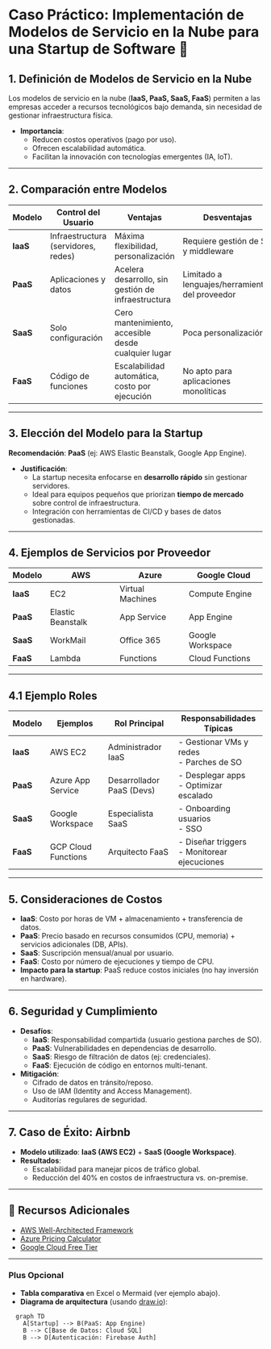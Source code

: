 # Caso Práctico: Implementación de Modelos de Servicio en la Nube para una Startup de Software 🚀

## **1. Definición de Modelos de Servicio en la Nube**  
Los modelos de servicio en la nube (**IaaS, PaaS, SaaS, FaaS**) permiten a las empresas acceder a recursos tecnológicos bajo demanda, sin necesidad de gestionar infraestructura física.  
- **Importancia**:  
  - Reducen costos operativos (pago por uso).  
  - Ofrecen escalabilidad automática.  
  - Facilitan la innovación con tecnologías emergentes (IA, IoT).  

---

## **2. Comparación entre Modelos**  

| Modelo | Control del Usuario | Ventajas | Desventajas |  
|--------|---------------------|----------|-------------|  
| **IaaS** | Infraestructura (servidores, redes) | Máxima flexibilidad, personalización | Requiere gestión de SO y middleware |  
| **PaaS** | Aplicaciones y datos | Acelera desarrollo, sin gestión de infraestructura | Limitado a lenguajes/herramientas del proveedor |  
| **SaaS** | Solo configuración | Cero mantenimiento, accesible desde cualquier lugar | Poca personalización |  
| **FaaS** | Código de funciones | Escalabilidad automática, costo por ejecución | No apto para aplicaciones monolíticas |  

---

## **3. Elección del Modelo para la Startup**  
**Recomendación**: **PaaS** (ej: AWS Elastic Beanstalk, Google App Engine).  
- **Justificación**:  
  - La startup necesita enfocarse en **desarrollo rápido** sin gestionar servidores.  
  - Ideal para equipos pequeños que priorizan **tiempo de mercado** sobre control de infraestructura.  
  - Integración con herramientas de CI/CD y bases de datos gestionadas.  

---

## **4. Ejemplos de Servicios por Proveedor**  

| Modelo | AWS | Azure | Google Cloud |  
|--------|-----|-------|-------------|  
| **IaaS** | EC2 | Virtual Machines | Compute Engine |  
| **PaaS** | Elastic Beanstalk | App Service | App Engine |  
| **SaaS** | WorkMail | Office 365 | Google Workspace |  
| **FaaS** | Lambda | Functions | Cloud Functions |  

---

## 4.1 Ejemplo Roles
| Modelo  | Ejemplos       | Rol Principal            | Responsabilidades Típicas                  |
|---------|----------------|--------------------------|--------------------------------------------|
| **IaaS**| AWS EC2        | Administrador IaaS              | - Gestionar VMs y redes<br>- Parches de SO |
| **PaaS**| Azure App Service | Desarrollador PaaS (Devs)             | - Desplegar apps<br>- Optimizar escalado   |
| **SaaS**| Google Workspace | Especialista SaaS    | - Onboarding usuarios<br>- SSO             |
| **FaaS**| GCP Cloud Functions | Arquitecto FaaS   | - Diseñar triggers<br>- Monitorear ejecuciones |

---

## **5. Consideraciones de Costos**  
- **IaaS**: Costo por horas de VM + almacenamiento + transferencia de datos.  
- **PaaS**: Precio basado en recursos consumidos (CPU, memoria) + servicios adicionales (DB, APIs).  
- **SaaS**: Suscripción mensual/anual por usuario.  
- **FaaS**: Costo por número de ejecuciones y tiempo de CPU.  
- **Impacto para la startup**: PaaS reduce costos iniciales (no hay inversión en hardware).  

---

## **6. Seguridad y Cumplimiento**  
- **Desafíos**:  
  - **IaaS**: Responsabilidad compartida (usuario gestiona parches de SO).  
  - **PaaS**: Vulnerabilidades en dependencias de desarrollo.  
  - **SaaS**: Riesgo de filtración de datos (ej: credenciales).  
  - **FaaS**: Ejecución de código en entornos multi-tenant.  
- **Mitigación**:  
  - Cifrado de datos en tránsito/reposo.  
  - Uso de IAM (Identity and Access Management).  
  - Auditorías regulares de seguridad.  

---

## **7. Caso de Éxito: Airbnb**  
- **Modelo utilizado**: **IaaS (AWS EC2)** + **SaaS (Google Workspace)**.  
- **Resultados**:  
  - Escalabilidad para manejar picos de tráfico global.  
  - Reducción del 40% en costos de infraestructura vs. on-premise.  

---

## **📌 Recursos Adicionales**  
- [AWS Well-Architected Framework](https://aws.amazon.com/architecture/well-architected/)  
- [Azure Pricing Calculator](https://azure.microsoft.com/en-us/pricing/calculator/)  
- [Google Cloud Free Tier](https://cloud.google.com/free)  

---

### **Plus Opcional**  
- **Tabla comparativa** en Excel o Mermaid (ver ejemplo abajo).  
- **Diagrama de arquitectura** (usando [draw.io](https://draw.io)):  
```mermaid  
  graph TD  
    A[Startup] --> B(PaaS: App Engine)  
    B --> C[Base de Datos: Cloud SQL]  
    B --> D[Autenticación: Firebase Auth]
```